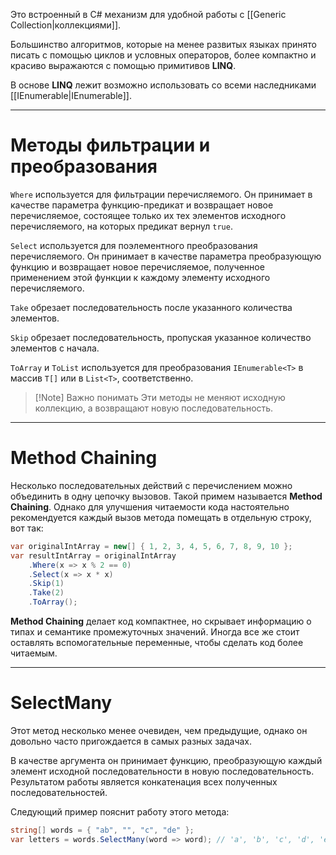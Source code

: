 
Это встроенный в C# механизм для удобной работы с [[Generic Collection|коллекциями]].

Большинство алгоритмов, которые на менее развитых языках принято писать с помощью циклов и условных операторов, более компактно и красиво выражаются с помощью примитивов **LINQ**.

В основе **LINQ** лежит возможно использовать со всеми наследниками [[IEnumerable|IEnumerable<T>]].

---

# Методы фильтрации и преобразования

`Where` используется для фильтрации перечисляемого. Он принимает в качестве параметра функцию-предикат и возвращает новое перечисляемое, состоящее только их тех элементов исходного перечисляемого, на которых предикат вернул `true`.

`Select` используется для поэлементного преобразования перечисляемого. Он принимает в качестве параметра преобразующую функцию и возвращает новое перечисляемое, полученное применением этой функции к каждому элементу исходного перечисляемого.

`Take` обрезает последовательность после указанного количества элементов.

`Skip` обрезает последовательность, пропуская указанное количество элементов с начала.

`ToArray` и `ToList` используется для преобразования `IEnumerable<T>` в массив `T[]` или в `List<T>`, соответственно.

> [!Note] Важно понимать
> Эти методы не меняют исходную коллекцию, а возвращают новую последовательность.

---

# Method Chaining

Несколько последовательных действий с перечислением можно объединить в одну цепочку вызовов. Такой примем называется **Method Chaining**. Однако для улучшения читаемости кода настоятельно рекомендуется каждый вызов метода помещать в отдельную строку, вот так:
```cs
var originalIntArray = new[] { 1, 2, 3, 4, 5, 6, 7, 8, 9, 10 };
var resultIntArray = originalIntArray
    .Where(x => x % 2 == 0)
    .Select(x => x * x)
    .Skip(1)
    .Take(2)
    .ToArray();
```

**Method Chaining** делает код компактнее, но скрывает информацию о типах и семантике промежуточных значений. Иногда все же стоит оставлять вспомогательные переменные, чтобы сделать код более читаемым.

---

# SelectMany

Этот метод несколько менее очевиден, чем предыдущие, однако он довольно часто пригождается в самых разных задачах.

В качестве аргумента он принимает функцию, преобразующую каждый элемент исходной последовательности в новую последовательность. Результатом работы является конкатенация всех полученных последовательностей.

Следующий пример пояснит работу этого метода:
```cs
string[] words = { "ab", "", "c", "de" };
var letters = words.SelectMany(word => word); // 'a', 'b', 'c', 'd', 'e'
```
